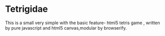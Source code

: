 # Tetrigidae
This is a small very simple with the basic feature- html5 tetris game , written by pure javascript and html5 canvas,modular by browserify.
